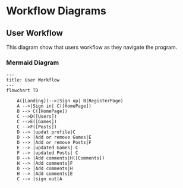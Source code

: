 # Workflow Diagrams

## User Workflow
This diagram show that users workflow as they navigate the program.

### Mermaid Diagram
```mermaid
---
title: User Workflow
---
flowchart TD

    A([Landing])-->|Sign up| B(RegisterPage)
    A -->|Sign in| C([HomePage])
    B --> C([HomePage])
    C -->D([Users])
    C -->E([Games])
    C -->F([Posts])
    D --> |updat profile|C
    D --> |Add or remove Games|E
    D --> |Add or remove Posts|F
    E --> |updated Games| C
    F --> |updated Posts| C
    D --> |Add comments|H([Comments])
    H --> |Add comments|F
    D --> |Add comments|H
    H --> |Add comments|E
    C --> |sign out|A



```


